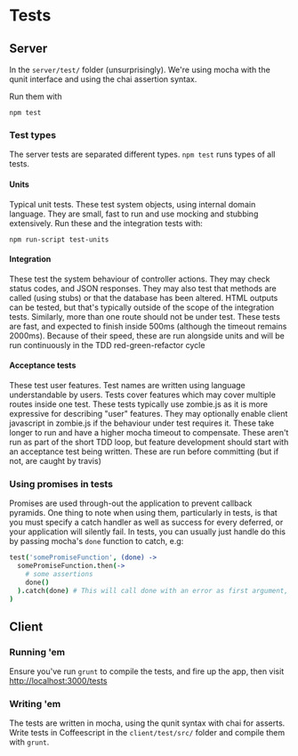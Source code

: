 # Tests

## Server

In the `server/test/` folder (unsurprisingly). We're using mocha with the qunit
interface and using the chai assertion syntax.

Run them with

`npm test`

### Test types
The server tests are separated different types. `npm test` runs types of all
tests.

#### Units
Typical unit tests. These test system objects, using internal domain language.
They are small, fast to run and use mocking and stubbing extensively. Run these
and the integration tests with:

`npm run-script test-units`

#### Integration
These test the system behaviour of controller actions. They may check status
codes, and JSON responses. They may also test that methods are called (using
stubs) or that the database has been altered. HTML outputs can be tested, but
that's typically outside of the scope of the integration tests. Similarly, more
than one route should not be under test. These tests are fast, and expected to
finish inside 500ms (although the timeout remains 2000ms). Because of their
speed, these are run alongside units and will be run continuously in the TDD
red-green-refactor cycle

#### Acceptance tests
These test user features. Test names are written using language understandable
by users. Tests cover features which may cover multiple routes inside one test.
These tests typically use zombie.js as it is more expressive for describing
"user" features. They may optionally enable client javascript in zombie.js if
the behaviour under test requires it. These take longer to run and have a
higher mocha timeout to compensate. These aren't run as part of the short TDD
loop, but feature development should start with an acceptance test being
written. These are run before committing (but if not, are caught by travis)

### Using promises in tests

Promises are used through-out the application to prevent callback pyramids. One
thing to note when using them, particularly in tests, is that you must specify a
catch handler as well as success for every deferred, or your application will
silently fail. In tests, you can usually just handle do this by passing mocha's
`done` function to catch, e.g:

```coffeescript
test('somePromiseFunction', (done) ->
  somePromiseFunction.then(->
    # some assertions
    done()
  ).catch(done) # This will call done with an error as first argument, which triggers mocha's error state
)
```

## Client

### Running 'em

Ensure you've run `grunt` to compile the tests, and fire up the app, then
visit [http://localhost:3000/tests](http://localhost:3000/tests)

### Writing 'em

The tests are written in mocha, using the qunit syntax with chai for
asserts. Write tests in Coffeescript in the `client/test/src/` folder and
compile them with `grunt`.
